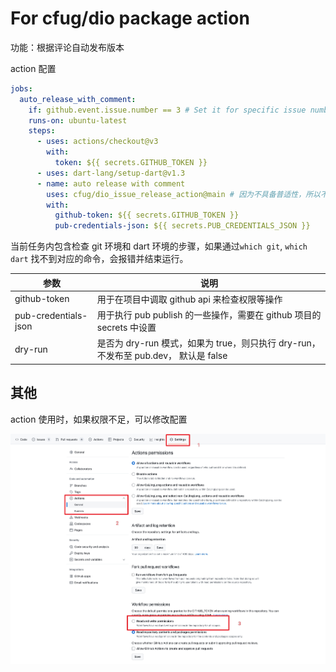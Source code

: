 # For cfug/dio package action

功能：根据评论自动发布版本

action 配置

```yml
jobs:
  auto_release_with_comment:
    if: github.event.issue.number == 3 # Set it for specific issue number
    runs-on: ubuntu-latest
    steps:
      - uses: actions/checkout@v3
        with:
          token: ${{ secrets.GITHUB_TOKEN }}
      - uses: dart-lang/setup-dart@v1.3
      - name: auto release with comment
        uses: cfug/dio_issue_release_action@main # 因为不具备普适性，所以不会发布到 github action market，直接使用 @main 的方式引用
        with:
          github-token: ${{ secrets.GITHUB_TOKEN }}
          pub-credentials-json: ${{ secrets.PUB_CREDENTIALS_JSON }}
```

当前任务内包含检查 git 环境和 dart 环境的步骤，如果通过`which git`, `which dart` 找不到对应的命令，会报错并结束运行。

| 参数                 | 说明                                                                                 |
| -------------------- | ------------------------------------------------------------------------------------ |
| github-token         | 用于在项目中调取 github api 来检查权限等操作                                         |
| pub-credentials-json | 用于执行 pub publish 的一些操作，需要在 github 项目的 secrets 中设置                 |
| dry-run              | 是否为 dry-run 模式，如果为 true，则只执行 dry-run， 不发布至 pub.dev， 默认是 false |

## 其他

action 使用时，如果权限不足，可以修改配置

![img](assets/1.jpeg)
